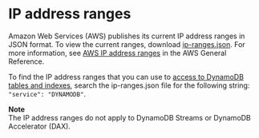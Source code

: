 # IP address ranges<a name="Using.IPRanges"></a>

Amazon Web Services \(AWS\) publishes its current IP address ranges in JSON format\. To view the current ranges, download [ip\-ranges\.json](https://ip-ranges.amazonaws.com/ip-ranges.json)\. For more information, see [AWS IP address ranges](https://docs.aws.amazon.com/general/latest/gr/aws-ip-ranges.html) in the AWS General Reference\.

To find the IP address ranges that you can use to [access to DynamoDB tables and indexes](https://docs.aws.amazon.com/amazondynamodb/latest/APIReference/API_Operations_Amazon_DynamoDB.html), search the ip\-ranges\.json file for the following string: `"service": "DYNAMODB"`\.

**Note**  
The IP address ranges do not apply to DynamoDB Streams or DynamoDB Accelerator \(DAX\)\. 